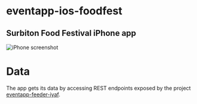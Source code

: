 # eventapp-ios-foodfest
## Surbiton Food Festival iPhone app

![iPhone screenshot](https://github.com/lozarcher/eventapp-ios-foodfest/blob/master/Screenshots/foodfestialiphone.png)

# Data

The app gets its data by accessing REST endpoints exposed by the project [eventapp-feeder-iyaf](https://github.com/lozarcher/eventapp-feeder-iyaf/).

